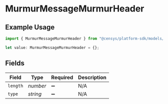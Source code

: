 # MurmurMessageMurmurHeader

## Example Usage

```typescript
import { MurmurMessageMurmurHeader } from "@censys/platform-sdk/models/components";

let value: MurmurMessageMurmurHeader = {};
```

## Fields

| Field              | Type               | Required           | Description        |
| ------------------ | ------------------ | ------------------ | ------------------ |
| `length`           | *number*           | :heavy_minus_sign: | N/A                |
| `type`             | *string*           | :heavy_minus_sign: | N/A                |